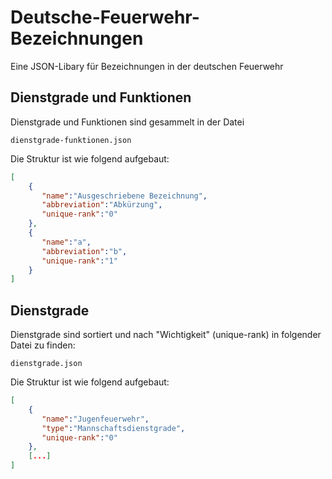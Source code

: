 # Deutsche-Feuerwehr-Bezeichnungen
Eine JSON-Libary für Bezeichnungen in der deutschen Feuerwehr



## Dienstgrade und Funktionen
Dienstgrade und Funktionen sind gesammelt in der Datei
```url
dienstgrade-funktionen.json
```
Die Struktur ist wie folgend aufgebaut:
```json
[
    {
       "name":"Ausgeschriebene Bezeichnung",
       "abbreviation":"Abkürzung",
       "unique-rank":"0"
    },
    {
       "name":"a",
       "abbreviation":"b",
       "unique-rank":"1"
    }
]
```

## Dienstgrade
Dienstgrade sind sortiert und nach "Wichtigkeit" (unique-rank) in folgender Datei zu finden:
```
dienstgrade.json
```
Die Struktur ist wie folgend aufgebaut:
```json
[
    {
       "name":"Jugenfeuerwehr",
       "type":"Mannschaftsdienstgrade",
       "unique-rank":"0"
    },
    [...]
]
```
